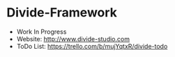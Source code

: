 # Divide-Framework

* Work In Progress
* Website: http://www.divide-studio.com
* ToDo List: https://trello.com/b/mujYqtxR/divide-todo
